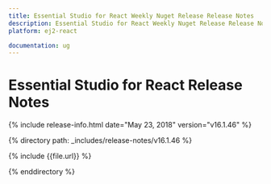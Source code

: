 ```yaml
---
title: Essential Studio for React Weekly Nuget Release Release Notes  
description: Essential Studio for React Weekly Nuget Release Release Notes  
platform: ej2-react

documentation: ug
---
```


# Essential Studio for  React  Release Notes  

{% include release-info.html date="May 23, 2018"  version="v16.1.46" %} 

{% directory path: _includes/release-notes/v16.1.46 %}

{% include {{file.url}} %}

{% enddirectory %}
